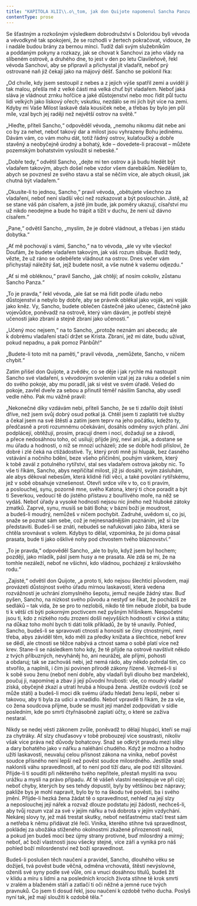 ```yaml
---
title: "KAPITOLA XLII\\.o\_tom, jak don Quijote napomenul Sancha Panzu, než se odebral vládnout na ostrov, i\_o\_jiných veledůležitých věcech\\."
contentType: prose
---
```


<section>

Se šťastným a rozkošným výsledkem dobrodružství s Doloridou byli vévoda a vévodkyně tak spokojeni, že se rozhodli v žertech pokračovat, vidouce, že i nadále budou brány za bernou minci. Tudíž dali svým služebníkům a poddaným pokyny a rozkazy, jak se chovat k Sanchovi za jeho vlády na slíbeném ostrově, a druhého dne, to jest v den po letu Clavileñově, řekl vévoda Sanchovi, aby se připravil a přichystal jít vladařit, neboť prý ostrované naň již čekají jako na májový déšť. Sancho se poklonil řka:

„Od chvíle, kdy jsem sestoupil z nebes a z jejich výše spatřil zemi a uviděl ji tak malou, přešla mě z velké části má velká chuť být vladařem. Neboť jaká sláva je vládnout zrnku hořčice a jaké důstojenství nebo moc řídit půl tuctu lidí velkých jako lískový ořech; vskutku, nezdálo se mi jich být více na zemi. Kdyby mi Vaše Milost laskavě dala kousíček nebe, a třebas by bylo jen půl míle, vzal bych jej raději než největší ostrov na světě.“

„Hleďte, příteli Sancho,“ odpověděl vévoda, „nemohu nikomu dát nebe ani co by za nehet, neboť takový dar a milost jsou vyhrazeny Bohu jedinému. Dávám vám, co vám mohu dát, totiž řádný ostrov, kulaťoučký a dobře stavěný a neobyčejně úrodný a bohatý, kde – dovedete-li pracovat – můžete pozemským bohatstvím vysloužit si nebeské.“

„Dobře tedy,“ odvětil Sancho, „dejte mi ten ostrov a já budu hledět být vladařem takovým, abych došel nebe vzdor všem darebákům. Nedělám to, abych se povznesl ze svého stavu a stal se něčím více, ale abych okusil, jak chutná být vladařem.“

„Okusíte-li to jednou, Sancho,“ pravil vévoda, „obětujete všechno za vladaření, neboť není sladší věcí než rozkazovat a být poslouchán. Jistě, až se stane váš pán císařem, a jistě jím bude, jak poměry ukazují, císařství mu už nikdo neodejme a bude ho trápit a tížit v duchu, že není už dávno císařem.“

„Pane,“ odvětil Sancho, „myslím, že je dobré vládnout, a třebas i jen stádu dobytka.“

„Ať mě pochovají s vámi, Sancho,“ na to vévoda, „ale vy víte všecko! Doufám, že budete vladařem takovým, jak váš rozum slibuje. Budiž tedy, vězte, že už ráno se odebéřete vládnout na ostrov. Dnes večer vám přichystají náležitý šat, jejž budete nosit, a vše nutné k vašemu odjezdu.“

„Ať si mě obléknou,“ pravil Sancho, „jak chtějí; ať nosím cokoliv, zůstanu Sancho Panza.“

„To je pravda,“ řekl vévoda, „ale šat se má řídit podle úřadu nebo důstojenství a nebylo by dobře, aby se právník oblékal jako voják, ani voják jako kněz. Vy, Sancho, budete oblečen částečně jako učenec, částečně jako vojevůdce, poněvadž na ostrově, který vám dávám, je potřebí stejně učenosti jako zbraní a stejně zbraní jako učenosti.“

„Učený moc nejsem,“ na to Sancho, „protože neznám ani abecedu; ale k dobrému vladaření stačí držet se Krista. Zbraní, jež mi dáte, budu užívat, pokud nepadnu, a pak pomoz Pánbůh!“

„Budete-li toto mít na paměti,“ pravil vévoda, „nemůžete, Sancho, v ničem chybit.“

Zatím přišel don Quijote, a zvěděv, co se děje i jak rychle má nastoupit Sancho své vladaření, s vévodovým svolením vzal jej za ruku a odešel s ním do svého pokoje, aby mu poradil, jak si vést ve svém úřadě. Vešed do pokoje, zavřel dveře za sebou a přinutil téměř násilím Sancha, aby usedl vedle něho. Pak mu vážně pravil:

„Nekonečné díky vzdávám nebi, příteli Sancho, že se ti zdařilo dojít štěstí dříve, než jsem svůj dobrý osud potkal já. Chtěl jsem ti zaplatiti tvé služby a čekal jsem na své štěstí a zatím jsem teprv na jeho počátku, kdežto ty, předčasně a proti rozumnému očekávání, dosáhls odměny svých přání. Jiní podplácejí, obtěžují, prosím, pracují dnem i nocí, dožadují se a závodí, a přece nedosáhnou toho, oč usilují; přijde jiný, neví ani jak, a dostane se mu úřadu a hodnosti, o niž se mnozí ucházeli; zde se dobře hodí přísloví, že dobré i zlé čeká na ctižádostivé. Ty, který proti mně jsi hlupák, bez časného vstávání a nočního bdění, beze všeho přičinění, pouhým vánkem, který k tobě zavál z potulného rytířství, stal ses vladařem ostrova jakoby nic. To vše ti říkám, Sancho, abys nepřičítal milost, jíž jsi dosáhl, svým zásluhám, ale abys děkoval nebesům, která klidně řídí věci, a také povolání rytířskému, jež v sobě obsahuje vznešenost. Otevři srdce víře v to, co ti pravím, a poslouchej, synu, pozorně mne, svého Katona, který ti chce poradit a být ti Severkou, vedoucí tě do jistého přístavu z bouřlivého moře, na něž se vydáš. Neboť úřady a vysoké hodnosti nejsou nic jiného než hluboké zátoky zmatků. Zaprvé, synu, musíš se báti Boha; v bázni boží je moudrost, a budeš-li moudrý, nemůžeš v ničem pochybit. Zadruhé, uvědom si, co jsi, snaže se poznat sám sebe, což je nejnesnadnějším poznáním, jež si lze představiti. Budeš-li se znáti, nebudeš se nafukovati jako žába, která se chtěla srovnávat s volem. Kdybys to dělal, vzpomínka, že jsi doma pásal prasata, bude ti jako ošklivé nohy pod chvostem tvého bláznovství.“

„To je pravda,“ odpověděl Sancho, „ale to bylo, když jsem byl hochem; později, jako mladík, pásl jsem husy a ne prasata. Ale zdá se mi, že na tomhle nezáleží, neboť ne všichni, kdo vládnou, pocházejí z královského rodu.“

„Zajisté,“ odvětil don Quijote, „a proto ti, kdo nejsou šlechtici původem, mají provázeti důstojnost svého úřadu mírnou laskavostí, která vedena rozvážností je uchrání zlomyslného šepotu, jemuž neujde žádný stav. Buď pyšen, Sancho, na nízkost svého původu a nestyď se říkat, že pocházíš ze sedláků – tak vida, že se pro to nezlobíš, nikdo tě tím nebude zlobit, ba bude ti k větší cti býti pokorným poctivcem než pyšným hříšníkem. Nespočetní jsou ti, kdo z nízkého rodu zrozeni došli nejvyšších hodností v církvi a státu; na důkaz toho mohl bych ti dáti tolik příkladů, že by tě unavily. Pohleď, Sancho, budeš-li se spravovati ctností a honositi se činy ctnostnými, není třeba, abys záviděl těm, kdo měli za předky knížata a šlechtice, neboť krev se dědí, ale ctnosti se těžce nabývá a ctnost sama o sobě platí více než krev. Stane-li se následkem toho kdy, že tě přijde na ostrově navštívit někdo z tvých příbuzných, nevyháněj ho, ani neurážej, ale přijmi, pohosti a obdaruj; tak se zachováš nebi, jež nemá rádo, aby někdo pohrdal tím, co stvořilo, a naplníš, i čím jsi povinen přírodě zákony řízené. Vezmeš-li si k sobě svou ženu (neboť není dobře, aby vladaři byli dlouho bez manželek), poučuj ji, napomínej a zbav ji její původní hrubosti: vše, co moudrý vladař získá, obyčejně zkazí a utratí hrubá a hloupá žena. Jestliže ovdovíš (což se může státi) a budeš-li moci dík svému úřadu hledati ženu lepší, neber si takovou, aby ti byla za udici a vnadidlo. Neboť vpravdě ti říkám, že za vše, co žena soudcova přijme, bude se musit její manžel zodpovídati v sídle posledním, kde po smrti čtyřnásobně zaplatí účty, o které se zaživa nestaral.

Nikdy se nedej vésti zákonem zvůle, poněvadž to dělají hlupáci, kteří se mají za chytráky. Ať slzy chuďasovy v tobě probouzejí více soustrasti, nikoliv však více práva než důvody bohatcovy. Snaž se odkrýt pravdu mezi sliby a dary bohatého jako v nářku a naléhání chudého. Když je možno a hodno užíti laskavosti, neuvaluj celou přísnost zákona na viníka, neboť pověst soudce přísného není lepší než pověst soudce milosrdného. Jestliže snad nakloníš váhu spravedlnosti, ať to není pod tíží daru, ale pod tíží slitování. Přijde-li ti souditi při některého tvého nepřítele, přestaň mysliti na svou urážku a mysli na právo případu. Ať tě vášeň vlastní neoslepuje ve při cizí; neboť chyby, kterých by ses tehdy dopustil, byly by většinou bez nápravy; pakliže bys je mohl napravit, bylo by to na škodu tvé pověsti, ba i svého jmění. Přijde-li hezká žena žádat tě o spravedlnost, nehleď na její slzy a neposlouchej její nářek a rozvaž dlouze podstatu její žádosti, nechceš-li, aby tvůj rozum vzal za své v jejím nářku a tvá dobrota v jejím vzdychání. Nekárej slovy ty, jež máš trestat skutky, neboť nešťastnému stačí trest sám a netřeba k němu přidávat zlé řeči. Viníka, kterého stihne tvá spravedlnost, pokládej za ubožáka stiženého okolnostmi zkažené přirozenosti naší, a pokud jen budeš moci bez újmy strany protivné, buď milosrdný a mírný; neboť, ač boží vlastnosti jsou všecky stejné, více září a vyniká pro náš pohled boží milosrdenství než boží spravedlnost.

Budeš-li poslušen těch naučení a pravidel, Sancho, dlouhého věku se dožiješ, tvá pověst bude věčná, odměna vrchovatá, štěstí nevýslovné, oženíš své syny podle své vůle, oni a vnuci dosáhnou titulů, budeš žít v klidu a míru s lidmi a na posledních krocích života stihne tě krok smrti v zralém a blaženém stáří a zatlačí ti oči něžné a jemné ruce tvých pravnuků. Co jsem ti dosud řekl, jsou naučení k ozdobě tvého ducha. Poslyš nyní tak, jež mají sloužiti k ozdobě těla.“

</section>
